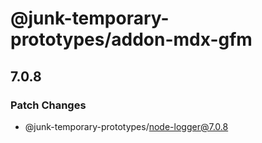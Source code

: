 # @junk-temporary-prototypes/addon-mdx-gfm

## 7.0.8

### Patch Changes

- @junk-temporary-prototypes/node-logger@7.0.8
